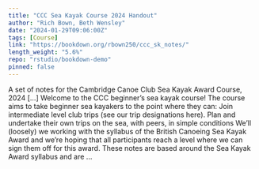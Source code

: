 ```yaml
---
title: "CCC Sea Kayak Course 2024 Handout"
author: "Rich Bown, Beth Wensley"
date: "2024-01-29T09:06:00Z"
tags: [Course]
link: "https://bookdown.org/rbown250/ccc_sk_notes/"
length_weight: "5.6%"
repo: "rstudio/bookdown-demo"
pinned: false
---
```


A set of notes for the Cambridge Canoe Club Sea Kayak Award Course, 2024 [...] Welcome to the CCC beginner’s sea kayak course! The course aims to take beginner sea kayakers to the point where they can: Join intermediate level club trips (see our trip designations here). Plan and undertake their own trips on the sea, with peers, in simple conditions We’ll (loosely) we working with the syllabus of the British Canoeing Sea Kayak Award and we’re hoping that all participants reach a level where we can sign them off for this award. These notes are based around the Sea Kayak Award syllabus and are ...
